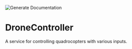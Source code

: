 ![Generate Documentation](https://github.com/Segelzwerg/DroneController/workflows/Generate%20Documentation/badge.svg)
# DroneController
A service for controlling quadrocopters with various inputs.
